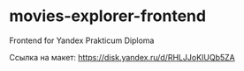 # movies-explorer-frontend
Frontend for Yandex Prakticum Diploma

Ссылка на макет: https://disk.yandex.ru/d/RHLJJoKIUQb5ZA
